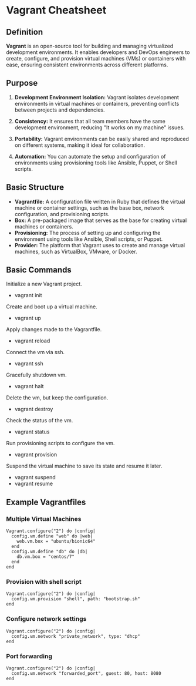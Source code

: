 # Vagrant Cheatsheet

## Definition

**Vagrant** is an open-source tool for building and managing virtualized development environments. It enables developers and DevOps engineers to create, configure, and provision virtual machines (VMs) or containers with ease, ensuring consistent environments across different platforms.

## Purpose

1. **Development Environment Isolation:** Vagrant isolates development environments in virtual machines or containers, preventing conflicts between projects and dependencies.

2. **Consistency:** It ensures that all team members have the same development environment, reducing "It works on my machine" issues.

3. **Portability:** Vagrant environments can be easily shared and reproduced on different systems, making it ideal for collaboration.

4. **Automation:** You can automate the setup and configuration of environments using provisioning tools like Ansible, Puppet, or Shell scripts.

## Basic Structure

- **Vagrantfile:** A configuration file written in Ruby that defines the virtual machine or container settings, such as the base box, network configuration, and provisioning scripts.
- **Box:** A pre-packaged image that serves as the base for creating virtual machines or containers.
- **Provisioning:** The process of setting up and configuring the environment using tools like Ansible, Shell scripts, or Puppet.
- **Provider:** The platform that Vagrant uses to create and manage virtual machines, such as VirtualBox, VMware, or Docker.

## Basic Commands

Initialize a new Vagrant project.

- vagrant init

Create and boot up a virtual machine.

- vagrant up

Apply changes made to the Vagrantfile.

- vagrant reload

Connect the vm via ssh.

- vagrant ssh

Gracefully shutdown vm.

- vagrant halt

Delete the vm, but keep the configuration.

- vagrant destroy

Check the status of the vm.

- vagrant status

Run provisioning scripts to configure the vm.

- vagrant provision

Suspend the virtual machine to save its state and resume it later.

- vagrant suspend
- vagrant resume

## Example Vagrantfiles

### Multiple Virtual Machines

```
Vagrant.configure("2") do |config|
  config.vm.define "web" do |web|
    web.vm.box = "ubuntu/bionic64"
  end
  config.vm.define "db" do |db|
    db.vm.box = "centos/7"
  end
end
```

### Provision with shell script

```
Vagrant.configure("2") do |config|
  config.vm.provision "shell", path: "bootstrap.sh"
end
```

### Configure network settings

```
Vagrant.configure("2") do |config|
  config.vm.network "private_network", type: "dhcp"
end
```

### Port forwarding

```
Vagrant.configure("2") do |config|
  config.vm.network "forwarded_port", guest: 80, host: 8080
end
```
